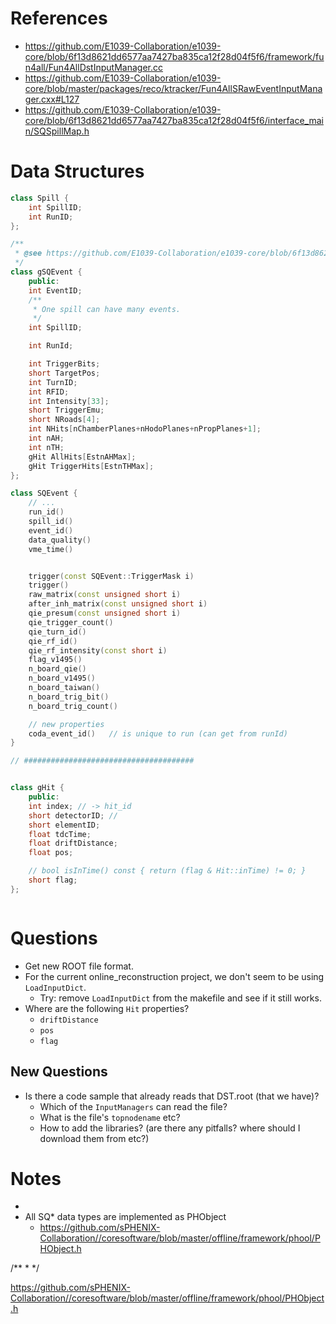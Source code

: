 # References

* https://github.com/E1039-Collaboration/e1039-core/blob/6f13d8621dd6577aa7427ba835ca12f28d04f5f6/framework/fun4all/Fun4AllDstInputManager.cc
 * https://github.com/E1039-Collaboration/e1039-core/blob/master/packages/reco/ktracker/Fun4AllSRawEventInputManager.cxx#L127
 * https://github.com/E1039-Collaboration/e1039-core/blob/6f13d8621dd6577aa7427ba835ca12f28d04f5f6/interface_main/SQSpillMap.h



# Data Structures

```cpp
class Spill {
	int SpillID;
	int RunID;
};

/**
 * @see https://github.com/E1039-Collaboration/e1039-core/blob/6f13d8621dd6577aa7427ba835ca12f28d04f5f6/interface_main/SQEvent.h
 */
class gSQEvent {
	public:
	int EventID;
	/**
	 * One spill can have many events.
	 */
	int SpillID;

	int RunId;

	int TriggerBits;
	short TargetPos;
	int TurnID;
	int RFID;
	int Intensity[33];
	short TriggerEmu;
	short NRoads[4];
	int NHits[nChamberPlanes+nHodoPlanes+nPropPlanes+1];
	int nAH;
	int nTH;
	gHit AllHits[EstnAHMax];
	gHit TriggerHits[EstnTHMax];   
};

class SQEvent {
    // ...
    run_id() 
    spill_id() 
    event_id() 
    data_quality() 
    vme_time() 


    trigger(const SQEvent::TriggerMask i) 
    trigger() 
    raw_matrix(const unsigned short i) 
    after_inh_matrix(const unsigned short i) 
    qie_presum(const unsigned short i) 
    qie_trigger_count() 
    qie_turn_id() 
    qie_rf_id() 
    qie_rf_intensity(const short i) 
    flag_v1495() 
    n_board_qie() 
    n_board_v1495() 
    n_board_taiwan() 
    n_board_trig_bit() 
    n_board_trig_count() 

    // new properties
    coda_event_id()   // is unique to run (can get from runId)
}

// ######################################


class gHit {
	public:
	int index; // -> hit_id
	short detectorID; // 
	short elementID;
	float tdcTime;
	float driftDistance;
	float pos;

    // bool isInTime() const { return (flag & Hit::inTime) != 0; }
	short flag;
};



```

# Questions

* Get new ROOT file format.
* For the current online_reconstruction project, we don't seem to be using `LoadInputDict`.
    * Try: remove `LoadInputDict` from the makefile and see if it still works.
* Where are the following `Hit` properties?
    * `driftDistance`
    * `pos`
    * `flag`

## New Questions
* Is there a code sample that already reads that DST.root (that we have)?
    * Which of the `InputManagers` can read the file?
    * What is the file's `topnodename` etc?
    * How to add the libraries? (are there any pitfalls? where should I download them from etc?)

# Notes

* 
* All SQ* data types are implemented as PHObject
  * https://github.com/sPHENIX-Collaboration//coresoftware/blob/master/offline/framework/phool/PHObject.h


/**
 *
 */

https://github.com/sPHENIX-Collaboration//coresoftware/blob/master/offline/framework/phool/PHObject.h